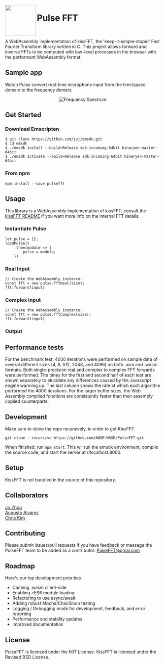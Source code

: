 <img align="left" width="100" height="100" src="https://github.com/AWSM-WASM/PulseFFT/blob/master/assets/logo.jpg"><h1>Pulse FFT</h1></br>

A WebAssembly implementation of kissFFT, the 'keep-it-simple-stupid' Fast Fourier Transform library written in C. This project allows forward and inverse FFTs to be computed with low-level processes in the browser with the performant WebAssembly format.

## Sample app

Watch Pulse convert real-time microphone input from the time/space domain to the frequency domain.
<p align="center"><img src=https://github.com/AWSM-WASM/PulseFFT/blob/master/assets/PulseFFT.gif alt="Frequency Spectrum"></p>

## Get Started

### Download Emscripten

```
$ git clone https://github.com/juj/emsdk.git
$ cd emsdk
$ ./emsdk install --build=Release sdk-incoming-64bit binaryen-master-64bit
$ ./emsdk activate --build=Release sdk-incoming-64bit binaryen-master-64bit
```

### From npm

```
npm install --save pulsefft
```

[//]: # (From Unpkg ES Modules ```<script type = "module">import pulsefft from "https://unpkg.com/pulsefft/esm/pulsefft.js";</script>```UMD build```<script src="https://umpkg.com/pulsefft/umd/pulsefft.js"></script>```)

## Usage

This library is a WebAssembly implementation of kissFFT; consult the [kissFFT README](https://github.com/bazaar-projects/kissfft) if you want more info on the internal FFT details. 

### Instantiate Pulse

```
let pulse = {};
loadPulse()
    .then(module => {
        pulse = module;
    })
```
### Real Input
```
// Create the WebAssembly instance.
const fft = new pulse.fftReal(size);
fft.forward(input)

```
### Complex Input
```
// Create the WebAssembly instance.
const fft = new pulse.fftComplex(size);
fft.forward(input)
```
### Output

## Performance tests

For the benchmark test, 4000 iterations were performed on sample data of several different sizes (4, 8, 512, 2048, and  4096) on both .asm and .wasm formats. Both single-precision real and complex to complex FFT forwards were performed. The times for the first and second half of each test are shown separately to elucidate any differences caused by the Javascript engine warming up. The last column shows the rate at which each algorithm performed the 4000 iterations. For the larger buffer sizes, the Web Assembly compiled functions are consistently faster than their assembly copiled counterparts.

<p align="center'><img src="https://github.com/AWSM-WASM/PulseFFT/blob/master/assets/Benchmark.png"></p>

## Development

Make sure to clone the repo recursively, in order to get KissFFT.

```
git clone --recursive https://github.com/AWSM-WASM/PulseFFT.git
```
When finished, run `npm start`. This wil run the emsdk environment, compile the source code, and start the server at //localhost.8000.

## Setup

KissFFT is not bundled in the source of this repository. 

## Collaborators
[Jo Zhou](https://github.com/thejozhou)  
[Augusto Alvarez](https://github.com/augustohalvarez)  
[Chris Kim](https://github.com/ckimchris)

## Contributing

Please submit issues/pull requests if you have feedback or message the PulseFFT team to be added as a contributor: PulseFFT@gmal.com

## Roadmap

Here's our top development priorities

* Caching .wasm client-side
* Enabling >ES6 module loading
* Refactoring to use async/await
* Adding robust Mocha/Chai/Sinon testing 
* Logging / Debugging mode for development, feedback, and error reporting
* Performance and stability updates
* Improved documentation

## License

PulseFFT is licensed under the MIT License.
KissFFT is licensed under the Revised BSD License.
